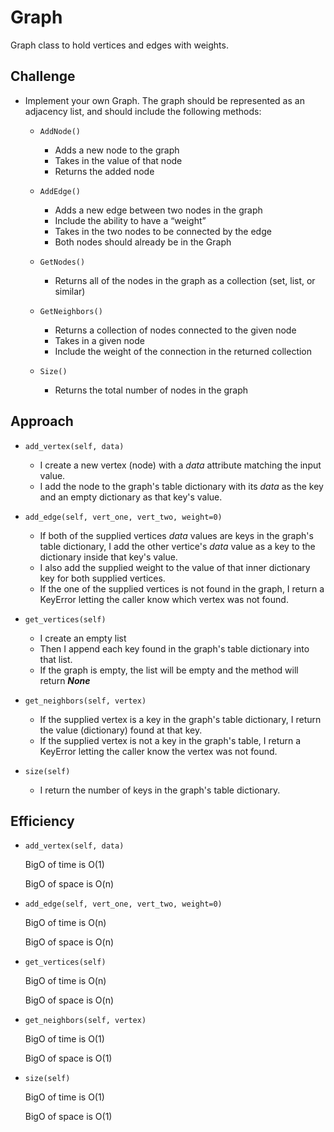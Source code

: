 # Graph
Graph class to hold vertices and edges with weights.

## Challenge
- Implement your own Graph. The graph should be represented as an adjacency list, and should include the following methods:

    - `AddNode()`
        - Adds a new node to the graph
        - Takes in the value of that node
        - Returns the added node

    - `AddEdge()`
        - Adds a new edge between two nodes in the graph
        - Include the ability to have a “weight”
        - Takes in the two nodes to be connected by the edge
        - Both nodes should already be in the Graph

    - `GetNodes()`
        - Returns all of the nodes in the graph as a collection (set, list, or similar)

    - `GetNeighbors()`
        - Returns a collection of nodes connected to the given node
        - Takes in a given node
        - Include the weight of the connection in the returned collection

    - `Size()`
        - Returns the total number of nodes in the graph

## Approach
- `add_vertex(self, data)`
    - I create a new vertex (node) with a *data* attribute matching the input value.
    - I add the node to the graph's table dictionary with its *data* as the key and an empty dictionary as that key's value.

- `add_edge(self, vert_one, vert_two, weight=0)`
    - If both of the supplied vertices *data* values are keys in the graph's table dictionary, I add the other vertice's *data* value as a key to the dictionary inside that key's value.
    - I also add the supplied weight to the value of that inner dictionary key for both supplied vertices.
    - If the one of the supplied vertices is not found in the graph, I return a KeyError letting the caller know which vertex was not found.

- `get_vertices(self)`
    - I create an empty list
    - Then I append each key found in the graph's table dictionary into that list.
    - If the graph is empty, the list will be empty and the method will return *__None__*

- `get_neighbors(self, vertex)`
    - If the supplied vertex is a key in the graph's table dictionary, I return the value (dictionary) found at that key.
    - If the supplied vertex is not a key in the graph's table, I return a KeyError letting the caller know the vertex was not found.

- `size(self)`
    - I return the number of keys in the graph's table dictionary.

## Efficiency
- `add_vertex(self, data)`

    BigO of time is O(1)

    BigO of space is O(n)

- `add_edge(self, vert_one, vert_two, weight=0)`

    BigO of time is O(n)
    
    BigO of space is O(n)

- `get_vertices(self)`

    BigO of time is O(n)
    
    BigO of space is O(n)

- `get_neighbors(self, vertex)`

    BigO of time is O(1)
    
    BigO of space is O(1)
    
- `size(self)`

    BigO of time is O(1)
    
    BigO of space is O(1)
